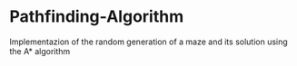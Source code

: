 # Pathfinding-Algorithm
Implementazion of the random generation of a maze and its solution using the A* algorithm
